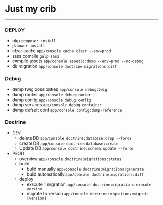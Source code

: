 # Just my crib
---

### DEPLOY
* php                       `composer install`
* js                        `bower install`
* clear cache               `app/console cache:clear --env=prod`
* sass compile              `gulp sass`
* compile assets            `app/console assetic:dump --env=prod --no-debug`
* db migration              `app/console doctrine:migrations:diff`


### Debug
* dump twig possibilities   `app/console debug:twig`   
* dump routes               `app/console debug:router`
* dump config	            `app/console debug:config`
* dump services	            `app/console debug:container`
* dump default conf         `app/console config:dump-reference`


### Doctrine
* DEV
  * delete DB               `app/console doctrine:database:drop --force`
  * create DB               `app/console doctrine:database:create`
  * Update DB               `app/console doctrine:schema:update --force`
* PROD
  * overview                `app/console doctrine:migrations:status`
  * build 
    * build manually        `app/console doctrine:migrations:generate`
    * build automatically   `app/console doctrine:migrations:diff`
  * deploy
    * execute 1 migration   `app/console doctrine:migrations:execute version`
    * migrate to version    `app/console doctrine:migrations:migrate [version]`
